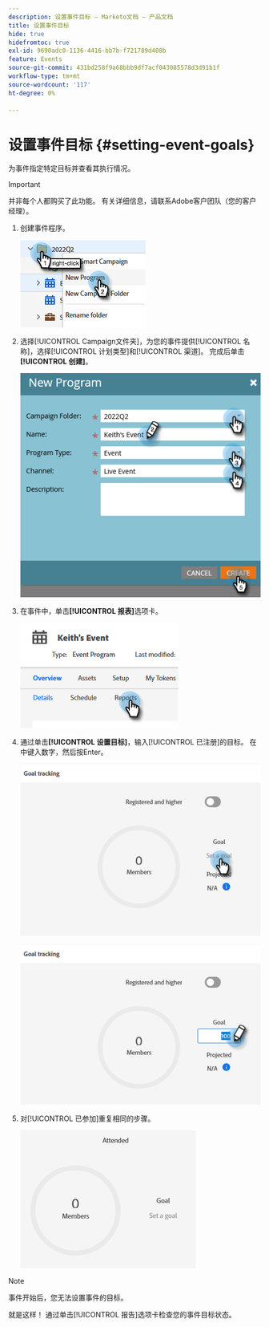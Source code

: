 ```yaml
---
description: 设置事件目标 — Marketo文档 — 产品文档
title: 设置事件目标
hide: true
hidefromtoc: true
exl-id: 9690adc0-1136-4416-bb7b-f721789d408b
feature: Events
source-git-commit: 431bd258f9a68bbb9df7acf043085578d3d91b1f
workflow-type: tm+mt
source-wordcount: '117'
ht-degree: 0%

---
```


# 设置事件目标 {#setting-event-goals}

为事件指定特定目标并查看其执行情况。

>[!IMPORTANT]
>
>并非每个人都购买了此功能。 有关详细信息，请联系Adobe客户团队（您的客户经理）。

1. 创建事件程序。

   ![](assets/setting-event-goals-1.png)

1. 选择[!UICONTROL Campaign文件夹]，为您的事件提供[!UICONTROL 名称]，选择[!UICONTROL 计划类型]和[!UICONTROL 渠道]。 完成后单击&#x200B;**[!UICONTROL 创建]**。

   ![](assets/setting-event-goals-2.png)

1. 在事件中，单击&#x200B;**[!UICONTROL 报表]**&#x200B;选项卡。

   ![](assets/setting-event-goals-3.png)

1. 通过单击&#x200B;**[!UICONTROL 设置目标]**，输入[!UICONTROL 已注册]的目标。 在中键入数字，然后按Enter。

   ![](assets/setting-event-goals-4.png)

   ![](assets/setting-event-goals-5.png)

1. 对[!UICONTROL 已参加]重复相同的步骤。

   ![](assets/setting-event-goals-6.png)

>[!NOTE]
>
>事件开始后，您无法设置事件的目标。

就是这样！ 通过单击[!UICONTROL 报告]选项卡检查您的事件目标状态。
